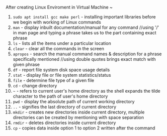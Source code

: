 After creating Linux Enviroment in Virtual Machine ~

1. `sudo apt install gcc make perl` - installing important libraries before we begin with working of Linux commands
2. `man` - display inbuilt documentation/manual for any command //using '/' in man page and typing a phrase takes us to the part containing exact phrase
3. `ls` - lists all the items under a particular location
4. `clear` - clear all the commands in the screen
5. `apropos` - search the manual command names & description for a phrase specifically mentioned //using double quotes brings exact match with given phrase
6. `df` - report file system disk space usage details
7. `stat` - display file or file system statistics/status
8. `file` - determine file type of a given file
9. `cd` - change directory
10. `~` - refers to current user's home directory as the shell expands the tilde character to the path of user's home directory
11. `pwd` - display the absolute path of current working directory
12. `..` - signifies the last directory of current directory
13. `mkdir` - creates new directories inside current directory, multiple directories can be created by mentioning with space separation
14. `rmdir` - deletes directories inside current directory
15. `cp` - copies data inside option 1 to option 2 written after the command
